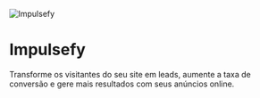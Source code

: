 ![Impulsefy](https://leadb.sfo3.cdn.digitaloceanspaces.com/assets/Imagem-Destacada-Impulsefy.png)

<h1>Impulsefy</h1>
<p>Transforme os visitantes do seu site em leads, aumente a taxa de conversão e gere mais resultados com seus anúncios online.</p>

